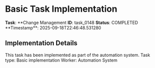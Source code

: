 # Basic Task Implementation

**Task**: **Change Management
**ID**: task_0148
**Status**: COMPLETED
**Timestamp\*\*: 2025-09-18T22:46:48.531280

## Implementation Details

This task has been implemented as part of the automation system.
Task type: Basic implementation
Worker: Automation System
